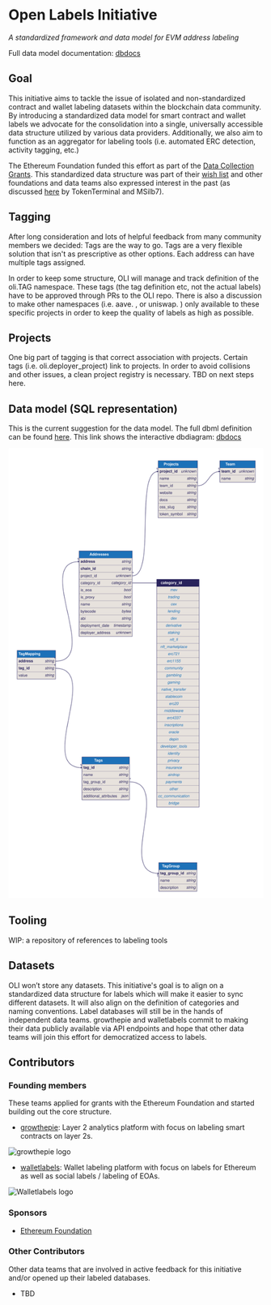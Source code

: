# Open Labels Initiative
*A standardized framework and data model for EVM address labeling*

Full data model documentation: [dbdocs](https://dbdocs.io/matthias/OLI)

## Goal
This initiative aims to tackle the issue of isolated and non-standardized contract and wallet labeling datasets within the blockchain data community. By introducing a standardized data model for smart contract and wallet labels we advocate for the consolidation into a single, universally accessible data structure utilized by various data providers. Additionally, we also aim to function as an aggregator for labeling tools (i.e. automated ERC detection, activity tagging, etc.)

The Ethereum Foundation funded this effort as part of the [Data Collection Grants](https://esp.ethereum.foundation/data-collection-grants). This standardized data structure was part of their [wish list](https://notes.ethereum.org/@drigolvc/DataCollectionWishlist) and other foundations and data teams also expressed interest in the past (as discussed [here](https://twitter.com/tokenterminal/status/1694103939602608540) by TokenTerminal and MSilb7). 

## Tagging
After long consideration and lots of helpful feedback from many community members we decided: Tags are the way to go.
Tags are a very flexible solution that isn't as prescriptive as other options. Each address can have multiple tags assigned.

In order to keep some structure, OLI will manage and track definition of the oli.TAG namespace. These tags (the tag definition etc, not the actual labels) have to be approved through PRs to the OLI repo. There is also a discussion to make other namespaces (i.e. aave. , or uniswap. ) only available to these specific projects in order to keep the quality of labels as high as possible.

## Projects
One big part of tagging is that correct association with projects. Certain tags (i.e. oli.deployer_project) link to projects. In order to avoid collisions and other issues, a clean project registry is necessary. TBD on next steps here.

## Data model (SQL representation)
This is the current suggestion for the data model. The full dbml definition can be found [here](https://github.com/openlabelsinitiative/oli/blob/main/data_model.dbml).
This link shows the interactive dbdiagram: [dbdocs](https://dbdocs.io/matthias/OLI?view=relationships)

![OLI data model](data_model.svg)

## Tooling
WIP: a repository of references to labeling tools

## Datasets 
OLI won’t store any datasets. This initiative's goal is to align on a standardized data structure for labels which will make it easier to sync different datasets. It will also align on the definition of categories and naming conventions. Label databases will still be in the hands of independent data teams. growthepie and walletlabels commit to making their data publicly available via API endpoints and hope that other data teams will join this effort for democratized access to labels. 

## Contributors
### Founding members
These teams applied for grants with the Ethereum Foundation and started building out the core structure.
- [growthepie](https://www.growthepie.xyz/): Layer 2 analytics platform with focus on labeling smart contracts on layer 2s.

![growthepie logo](https://i.ibb.co/cbZ5Bqg/growthepie-logo.png)

- [walletlabels](https://www.walletlabels.xyz/): Wallet labeling platform with focus on labels for Ethereum as well as social labels / labeling of EOAs.

![Walletlabels logo](https://i.ibb.co/DMkw90y/Wallet-Labels-logo.png)

### Sponsors
- [Ethereum Foundation](https://ethereum.foundation/)

### Other Contributors
Other data teams that are involved in active feedback for this initiative and/or opened up their labeled databases.
- TBD
